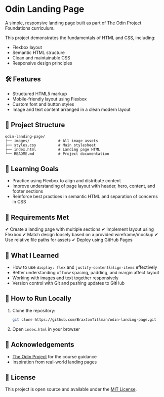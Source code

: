 # Odin Landing Page

A simple, responsive landing page built as part of [The Odin Project](https://www.theodinproject.com/) Foundations curriculum.

This project demonstrates the fundamentals of HTML and CSS, including:

* Flexbox layout
* Semantic HTML structure
* Clean and maintainable CSS
* Responsive design principles

## 🛠️ Features

* Structured HTML5 markup
* Mobile-friendly layout using Flexbox
* Custom font and button styles
* Image and text content arranged in a clean modern layout

## 📂 Project Structure

```
odin-landing-page/
├── images/             # All image assets
├── styles.css          # Main stylesheet
├── index.html          # Landing page HTML
└── README.md           # Project documentation
```

## 🎯 Learning Goals

* Practice using Flexbox to align and distribute content
* Improve understanding of page layout with header, hero, content, and footer sections
* Reinforce best practices in semantic HTML and separation of concerns in CSS

## 📌 Requirements Met

✔ Create a landing page with multiple sections
✔ Implement layout using Flexbox
✔ Match design loosely based on a provided wireframe/mockup
✔ Use relative file paths for assets
✔ Deploy using GitHub Pages

## 🧠 What I Learned

* How to use `display: flex` and `justify-content`/`align-items` effectively
* Better understanding of how spacing, padding, and margin affect layout
* Working with images and text together responsively
* Version control with Git and pushing updates to GitHub

## 🧪 How to Run Locally

1. Clone the repository:

   ```bash
   git clone https://github.com/BraxtonTillman/odin-landing-page.git
   ```
2. Open `index.html` in your browser

## 🙌 Acknowledgements

* [The Odin Project](https://www.theodinproject.com/) for the course guidance
* Inspiration from real-world landing pages

## 📝 License

This project is open source and available under the [MIT License](LICENSE).

